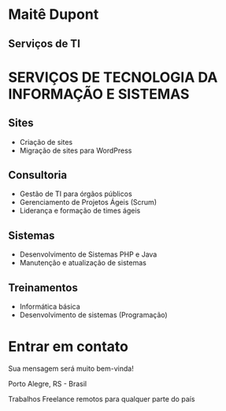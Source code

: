# Maitê Dupont
## Serviços de TI

# SERVIÇOS DE TECNOLOGIA DA INFORMAÇÃO E SISTEMAS
## Sites
* Criação de sites
* Migração de sites para WordPress

## Consultoria
* Gestão de TI para órgãos públicos
* Gerenciamento de Projetos Ágeis (Scrum)
* Liderança e formação de times ágeis

## Sistemas
* Desenvolvimento de Sistemas PHP e Java
* Manutenção e atualização de sistemas

## Treinamentos
* Informática básica
* Desenvolvimento de sistemas (Programação)

# Entrar em contato
Sua mensagem será muito bem-vinda!

Porto Alegre, RS - Brasil

Trabalhos Freelance remotos para qualquer parte do país
